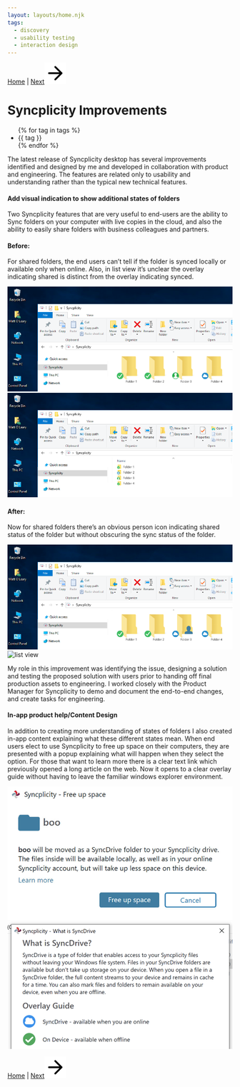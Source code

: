 ```yaml
---
layout: layouts/home.njk
tags:
  - discovery
  - usability testing
  - interaction design
---
```


<!-- <a href="/" class="arrows">
HOME</a> / -->

<div class="bottom-arrows"><a href="/">Home</a> | <a href="/mobile">Next<img class="bottom" src="/img/arrow-right.svg"></a></div>

# Syncplicity Improvements

<!-- <div class="bubbles">
<span class="badgeli">
                  Research & Discovery
                </span>
                   <span class="badgeli">
                  UX Design
                </span>
                </span>
                <span class="badgeli">
                  Usability studies
                </span>
                </span>
                <span class="badgeli">
                  Interaction design
                </span>
</div> -->

<!-- <ul class="horizontal-list">
{% for tag in tags %}
  <li><a href="/tags/{{ tag }}">{{ tag }}</a></li>
{% endfor %}
</ul> -->

<ul class="horizontal-list">
{% for tag in tags %}
  <li>{{ tag }}</li>
{% endfor %}
</ul>

<p>The latest release of Syncplicity desktop has several improvements identified and designed by me and developed in collaboration with product and engineering. The features are related only to usability and understanding rather than the typical new technical features.</p>
<h4>Add visual indication to show additional states of folders</h4>
<p>Two Syncplicity features that are very useful to end-users are the ability to Sync folders on your computer with live copies in the cloud, and also the ability to easily share folders with business colleagues and partners.</p>
<h4>Before:</h4>
<p>For shared folders, the end users can’t tell if the folder is synced locally or available only when online. Also, in list view it’s unclear the overlay indicating shared is distinct from the overlay indicating synced.</p>
<img src="/img/Lg-icons-view_before.png" alt="large icons">
<img src="/img/List-view_before.png" alt="list view"></p>
<h4>After:</h4>
<p>Now for shared folders there’s an obvious person icon indicating shared status of the folder but without obscuring the sync status of the folder.</p>
<img src="/img/Lg-icons-view-SHARED.png" alt="large icons">
<img src="/img/List-view–SHARED.jpg" alt="list view"></p>
<p>My role in this improvement was identifying the issue, designing a solution and testing the proposed solution with users prior to handing off final production assets to engineering. I worked closely with the Product Manager for Syncplicity to demo and document the end-to-end changes, and create tasks for engineering.</p>
<h4>In-app product help/Content Design</h4>
<p>In addition to creating more understanding of states of folders I also created in-app content explaining what these different states mean.
When end users elect to use Syncplicity to free up space on their computers, they are presented with a popup explaining what will happen when they select the option. For those that want to learn more there is a clear text link which previously opened a long article on the web. Now it opens to a clear overlay guide without having to leave the familiar windows explorer environment.</p>
<p><img src="/img/free-up-space.jpg" alt="free up space">
<img src="/img/what-is-SyncDrive.png" alt="what is SyncDrive"></p>

<div class="bottom-arrows"><a href="/">Home</a> | <a href="/mobile">Next<img class="bottom" src="/img/arrow-right.svg"></a></div>
